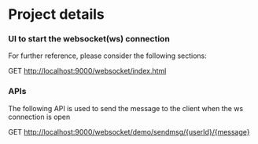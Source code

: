 # Project details

### UI to start the websocket(ws) connection

For further reference, please consider the following sections:

GET [http://localhost:9000/websocket/index.html](http://localhost:9000/websocket/index.html)


### APIs
The following API is used to send the message to the client when the ws connection is open 

GET [http://localhost:9000/websocket/demo/sendmsg/{userId}/{message}](http://localhost:9000/websocket/demo/sendmsg/{userId}/{message})

